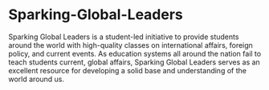 # Sparking-Global-Leaders
Sparking Global Leaders is a student-led initiative to provide students around the world with high-quality classes on international affairs, foreign policy, and current events. As education systems all around the nation fail to teach students current, global affairs, Sparking Global Leaders serves as an excellent resource for developing a solid base and understanding of the world around us. 
